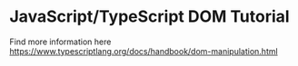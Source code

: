 # JavaScript/TypeScript DOM Tutorial

Find more information here
https://www.typescriptlang.org/docs/handbook/dom-manipulation.html
